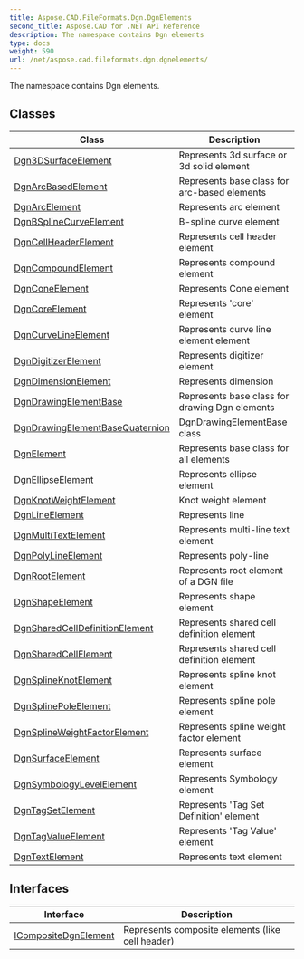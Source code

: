 ```yaml
---
title: Aspose.CAD.FileFormats.Dgn.DgnElements
second_title: Aspose.CAD for .NET API Reference
description: The namespace contains Dgn elements
type: docs
weight: 590
url: /net/aspose.cad.fileformats.dgn.dgnelements/
---
```

The namespace contains Dgn elements.

## Classes

| Class | Description |
| --- | --- |
| [Dgn3DSurfaceElement](./dgn3dsurfaceelement/) | Represents 3d surface or 3d solid element |
| [DgnArcBasedElement](./dgnarcbasedelement/) | Represents base class for arc-based elements |
| [DgnArcElement](./dgnarcelement/) | Represents arc element |
| [DgnBSplineCurveElement](./dgnbsplinecurveelement/) | B-spline curve element |
| [DgnCellHeaderElement](./dgncellheaderelement/) | Represents cell header element |
| [DgnCompoundElement](./dgncompoundelement/) | Represents compound element |
| [DgnConeElement](./dgnconeelement/) | Represents Cone element |
| [DgnCoreElement](./dgncoreelement/) | Represents 'core' element |
| [DgnCurveLineElement](./dgncurvelineelement/) | Represents curve line element element |
| [DgnDigitizerElement](./dgndigitizerelement/) | Represents digitizer element |
| [DgnDimensionElement](./dgndimensionelement/) | Represents dimension |
| [DgnDrawingElementBase](./dgndrawingelementbase/) | Represents base class for drawing Dgn elements |
| [DgnDrawingElementBaseQuaternion](./dgndrawingelementbasequaternion/) | DgnDrawingElementBase class |
| [DgnElement](./dgnelement/) | Represents base class for all elements |
| [DgnEllipseElement](./dgnellipseelement/) | Represents ellipse element |
| [DgnKnotWeightElement](./dgnknotweightelement/) | Knot weight element |
| [DgnLineElement](./dgnlineelement/) | Represents line |
| [DgnMultiTextElement](./dgnmultitextelement/) | Represents multi-line text element |
| [DgnPolyLineElement](./dgnpolylineelement/) | Represents poly-line |
| [DgnRootElement](./dgnrootelement/) | Represents root element of a DGN file |
| [DgnShapeElement](./dgnshapeelement/) | Represents shape element |
| [DgnSharedCellDefinitionElement](./dgnsharedcelldefinitionelement/) | Represents shared cell definition element |
| [DgnSharedCellElement](./dgnsharedcellelement/) | Represents shared cell definition element |
| [DgnSplineKnotElement](./dgnsplineknotelement/) | Represents spline knot element |
| [DgnSplinePoleElement](./dgnsplinepoleelement/) | Represents spline pole element |
| [DgnSplineWeightFactorElement](./dgnsplineweightfactorelement/) | Represents spline weight factor element |
| [DgnSurfaceElement](./dgnsurfaceelement/) | Represents surface element |
| [DgnSymbologyLevelElement](./dgnsymbologylevelelement/) | Represents Symbology element |
| [DgnTagSetElement](./dgntagsetelement/) | Represents 'Tag Set Definition' element |
| [DgnTagValueElement](./dgntagvalueelement/) | Represents 'Tag Value' element |
| [DgnTextElement](./dgntextelement/) | Represents text element |
## Interfaces

| Interface | Description |
| --- | --- |
| [ICompositeDgnElement](./icompositedgnelement/) | Represents composite elements (like cell header) |


